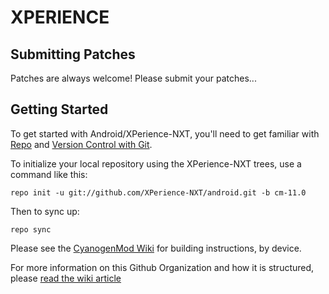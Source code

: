 XPERIENCE
===========

Submitting Patches
------------------
Patches are always welcome!  Please submit your patches...


Getting Started
---------------

To get started with Android/XPerience-NXT, you'll need to get
familiar with [Repo](https://source.android.com/source/using-repo.html) and [Version Control with Git](https://source.android.com/source/version-control.html).

To initialize your local repository using the XPerience-NXT trees, use a command like this:

    repo init -u git://github.com/XPerience-NXT/android.git -b cm-11.0

Then to sync up:

    repo sync

Please see the [CyanogenMod Wiki](http://wiki.cyanogenmod.org/) for building instructions, by device.

For more information on this Github Organization and how it is structured, 
please [read the wiki article](http://wiki.cyanogenmod.org/w/Github_Organization)

